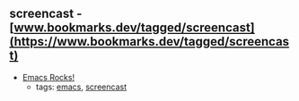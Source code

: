 screencast - [www.bookmarks.dev/tagged/screencast](https://www.bookmarks.dev/tagged/screencast) 
---
* [Emacs Rocks!](http://emacsrocks.com/)
    * tags: [emacs](../tags/emacs.md), [screencast](../tags/screencast.md)
